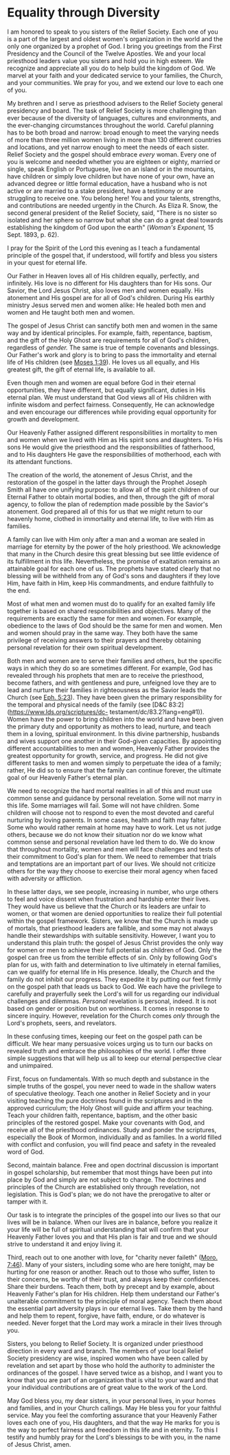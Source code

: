 # Equality through Diversity

I am honored to speak to you sisters of the Relief Society. Each one of you is
a part of the largest and oldest women's organization in the world and the
only one organized by a prophet of God. I bring you greetings from the First
Presidency and the Council of the Twelve Apostles. We and your local
priesthood leaders value you sisters and hold you in high esteem. We recognize
and appreciate all you do to help build the kingdom of God. We marvel at your
faith and your dedicated service to your families, the Church, and your
communities. We pray for you, and we extend our love to each one of you.

My brethren and I serve as priesthood advisers to the Relief Society general
presidency and board. The task of Relief Society is more challenging than ever
because of the diversity of languages, cultures and environments, and the
ever-changing circumstances throughout the world. Careful planning has to be
both broad and narrow: broad enough to meet the varying needs of more than
three million women living in more than 130 different countries and locations,
and yet narrow enough to meet the needs of each sister. Relief Society and the
gospel should embrace _every_ woman. Every one of you is welcome and needed
whether you are eighteen or eighty, married or single, speak English or
Portuguese, live on an island or in the mountains, have children or simply
love children but have none of your own, have an advanced degree or little
formal education, have a husband who is not active or are married to a stake
president, have a testimony or are struggling to receive one. You belong here!
You and your talents, strengths, and contributions are needed urgently in the
Church. As Eliza R. Snow, the second general president of the Relief Society,
said, "There is no sister so isolated and her sphere so narrow but what she
can do a great deal towards establishing the kingdom of God upon the earth"
(_Woman's Exponent,_ 15 Sept. 1893, p. 62).

I pray for the Spirit of the Lord this evening as I teach a fundamental
principle of the gospel that, if understood, will fortify and bless you
sisters in your quest for eternal life.

Our Father in Heaven loves all of His children equally, perfectly, and
infinitely. His love is no different for His daughters than for His sons. Our
Savior, the Lord Jesus Christ, also loves men and women equally. His atonement
and His gospel are for all of God's children. During His earthly ministry
Jesus served men and women alike: He healed both men and women and He taught
both men and women.

The gospel of Jesus Christ can sanctify both men and women in the same way and
by identical principles. For example, faith, repentance, baptism, and the gift
of the Holy Ghost are requirements for all of God's children, regardless of
_gender._ The same is true of temple covenants and blessings. Our Father's
work and glory is to bring to pass the immortality and eternal life of His
children (see [Moses
1:39](https://www.lds.org/scriptures/pgp/moses/1.39?lang=eng#38)). He loves us
all equally, and His greatest gift, the gift of eternal life, is available to
all.

Even though men and women are equal before God in their eternal opportunities,
they have different, but equally significant, duties in His eternal plan. We
must understand that God views all of His children with infinite wisdom and
perfect fairness. Consequently, He can acknowledge and even encourage our
differences while providing equal opportunity for growth and development.

Our Heavenly Father assigned different responsibilities in mortality to men
and women when we lived with Him as His spirit sons and daughters. To His sons
He would give the priesthood and the responsibilities of fatherhood, and to
His daughters He gave the responsibilities of motherhood, each with its
attendant functions.

The creation of the world, the atonement of Jesus Christ, and the restoration
of the gospel in the latter days through the Prophet Joseph Smith all have one
unifying purpose: to allow all of the spirit children of our Eternal Father to
obtain mortal bodies, and then, through the gift of moral agency, to follow
the plan of redemption made possible by the Savior's atonement. God prepared
all of this for us that we might return to our heavenly home, clothed in
immortality and eternal life, to live with Him as families.

A family can live with Him only after a man and a woman are sealed in marriage
for eternity by the power of the holy priesthood. We acknowledge that many in
the Church desire this great blessing but see little evidence of its
fulfillment in this life. Nevertheless, the promise of exaltation remains an
attainable goal for each one of us. The prophets have stated clearly that no
blessing will be withheld from any of God's sons and daughters if they love
Him, have faith in Him, keep His commandments, and endure faithfully to the
end.

Most of what men and women must do to qualify for an exalted family life
together is based on shared responsibilities and objectives. Many of the
requirements are exactly the same for men and women. For example, obedience to
the laws of God should be the same for men and women. Men and women should
pray in the same way. They both have the same privilege of receiving answers
to their prayers and thereby obtaining personal revelation for their own
spiritual development.

Both men and women are to serve their families and others, but the specific
ways in which they do so are sometimes different. For example, God has
revealed through his prophets that men are to receive the priesthood, become
fathers, and with gentleness and pure, unfeigned love they are to lead and
nurture their families in righteousness as the Savior leads the Church (see
[Eph. 5:23](https://www.lds.org/scriptures/nt/eph/5.23?lang=eng#22)). They
have been given the primary responsibility for the temporal and physical needs
of the family (see [D&amp;C 83:2](https://www.lds.org/scriptures/dc-
testament/dc/83.2?lang=eng#1)). Women have the power to bring children into
the world and have been given the primary duty and opportunity as mothers to
lead, nurture, and teach them in a loving, spiritual environment. In this
divine partnership, husbands and wives support one another in their God-given
capacities. By appointing different accountabilities to men and women,
Heavenly Father provides the greatest opportunity for growth, service, and
progress. He did not give different tasks to men and women simply to
perpetuate the idea of a family; rather, He did so to ensure that the family
can continue forever, the ultimate goal of our Heavenly Father's eternal plan.

We need to recognize the hard mortal realities in all of this and must use
common sense and guidance by personal revelation. Some will not marry in this
life. Some marriages will fail. Some will not have children. Some children
will choose not to respond to even the most devoted and careful nurturing by
loving parents. In some cases, health and faith may falter. Some who would
rather remain at home may have to work. Let us not judge others, because we do
not know their situation nor do we know what common sense and personal
revelation have led them to do. We do know that throughout mortality, women
and men will face challenges and tests of their commitment to God's plan for
them. We need to remember that trials and temptations are an important part of
our lives. We should not criticize others for the way they choose to exercise
their moral agency when faced with adversity or affliction.

In these latter days, we see people, increasing in number, who urge others to
feel and voice dissent when frustration and hardship enter their lives. They
would have us believe that the Church or its leaders are unfair to women, or
that women are denied opportunities to realize their full potential within the
gospel framework. Sisters, we know that the Church is made up of mortals, that
priesthood leaders are fallible, and some may not always handle their
stewardships with suitable sensitivity. However, I want you to understand this
plain truth: the gospel of Jesus Christ provides the only way for women or men
to achieve their full potential as children of God. Only the gospel can free
us from the terrible effects of sin. Only by following God's plan for us, with
faith and determination to live ultimately in eternal families, can we qualify
for eternal life in His presence. Ideally, the Church and the family do not
inhibit our progress. They expedite it by putting our feet firmly on the
gospel path that leads us back to God. We each have the privilege to carefully
and prayerfully seek the Lord's will for us regarding our individual
challenges and dilemmas. _Personal_ revelation is personal, indeed. It is not
based on gender or position but on worthiness. It comes in response to sincere
inquiry. However, revelation for the Church comes _only_ through the Lord's
prophets, seers, and revelators.

In these confusing times, keeping our feet on the gospel path can be
difficult. We hear many persuasive voices urging us to turn our backs on
revealed truth and embrace the philosophies of the world. I offer three simple
suggestions that will help us all to keep our eternal perspective clear and
unimpaired.

First, focus on fundamentals. With so much depth and substance in the simple
truths of the gospel, you never need to wade in the shallow waters of
speculative theology. Teach one another in Relief Society and in your visiting
teaching the pure doctrines found in the scriptures and in the approved
curriculum; the Holy Ghost will guide and affirm your teaching. Teach your
children faith, repentance, baptism, and the other basic principles of the
restored gospel. Make your covenants with God, and receive all of the
priesthood ordinances. Study and ponder the scriptures, especially the Book of
Mormon, individually and as families. In a world filled with conflict and
confusion, you will find peace and safety in the revealed word of God.

Second, maintain balance. Free and open doctrinal discussion is important in
gospel scholarship, but remember that most things have been put into place by
God and simply are not subject to change. The doctrines and principles of the
Church are established only through revelation, not legislation. This is God's
plan; we do not have the prerogative to alter or tamper with it.

Our task is to integrate the principles of the gospel into our lives so that
our lives will be in balance. When our lives are in balance, before you
realize it your life will be full of spiritual understanding that will confirm
that your Heavenly Father loves you and that His plan is fair and true and we
should strive to understand it and enjoy living it.

Third, reach out to one another with love, for "charity never faileth" ([Moro.
7:46](https://www.lds.org/scriptures/bofm/moro/7.46?lang=eng#45)). Many of
your sisters, including some who are here tonight, may be hurting for one
reason or another. Reach out to those who suffer, listen to their concerns, be
worthy of their trust, and always keep their confidences. Share their burdens.
Teach them, both by precept and by example, about Heavenly Father's plan for
His children. Help them understand our Father's unalterable commitment to the
principle of moral agency. Teach them about the essential part adversity plays
in our eternal lives. Take them by the hand and help them to repent, forgive,
have faith, endure, or do whatever is needed. Never forget that the Lord may
work a miracle in their lives through you.

Sisters, you belong to Relief Society. It is organized under priesthood
direction in every ward and branch. The members of your local Relief Society
presidency are wise, inspired women who have been called by revelation and set
apart by those who hold the authority to administer the ordinances of the
gospel. I have served twice as a bishop, and I want you to know that you are
part of an organization that is vital to your ward and that your individual
contributions are of great value to the work of the Lord.

May God bless you, my dear sisters, in your personal lives, in your homes and
families, and in your Church callings. May He bless you for your faithful
service. May you feel the comforting assurance that your Heavenly Father loves
each one of you, His daughters, and that the way He marks for you is the way
to perfect fairness and freedom in this life and in eternity. To this I
testify and humbly pray for the Lord's blessings to be with you, in the name
of Jesus Christ, amen.

